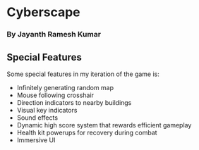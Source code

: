 # Cyberscape

### By Jayanth Ramesh Kumar

## Special Features

Some special features in my iteration of the game is:

- Infinitely generating random map
- Mouse following crosshair
- Direction indicators to nearby buildings
- Visual key indicators
- Sound effects
- Dynamic high score system that rewards efficient gameplay
- Health kit powerups for recovery during combat
- Immersive UI
